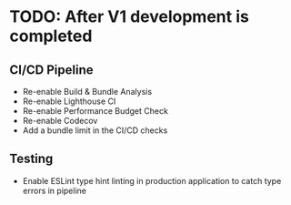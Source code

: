 # TODO: After V1 development is completed

## CI/CD Pipeline
- Re-enable Build & Bundle Analysis
- Re-enable Lighthouse CI
- Re-enable Performance Budget Check
- Re-enable Codecov
- Add a bundle limit in the CI/CD checks

## Testing
- Enable ESLint type hint linting in production application to catch type errors in pipeline
